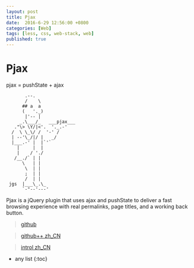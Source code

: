 ```yaml
---
layout: post
title: Pjax
date:  2016-6-29 12:56:00 +0800
categories: [Web]
tags: [less, css, web-stack, web]
published: true
---
```



# Pjax

pjax = pushState + ajax

```
       .--.
       /    \
      ## a  a
      (   '._)
       |'-- |
     _.\___/_   ___pjax___
   ."\> \Y/|<'.  '._.-'
  /  \ \_\/ /  '-' /
  | --'\_/|/ |   _/
  |___.-' |  |`'`
    |     |  |
    |    / './
   /__./` | |
      \   | |
       \  | |
       ;  | |
       /  | |
 jgs  |___\_.\_
      `-"--'---'
```

Pjax is a jQuery plugin that uses ajax and pushState to deliver a fast browsing experience with real permalinks, page titles, and a working back button.

> [github](https://github.com/defunkt/jquery-pjax)

> [github++ zh_CN](https://github.com/welefen/pjax)

> [introl zh_CN](https://segmentfault.com/a/1190000002920768)



* any list
{:toc}